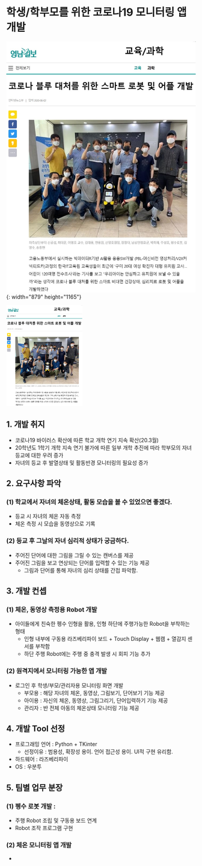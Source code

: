 # 학생/학부모를 위한 코로나19 모니터링 앱 개발

![코로나19프로젝트](/images/covid_project.jpg){: width="879" height="1165"}

<img src="/images/covid_project.jpg" width="40%">

## 1. 개발 취지
- 코로나19 바이러스 확산에 따른 학교 개학 연기 지속 확산(20.3월)
- 20학년도 1학기 개학 지속 연기 불가에 따른 일부 개학 추진에 따라
  학부모의 자녀 등교에 대한 우려 증가
- 자녀의 등교 후 발열상태 및 활동반경 모니터링의 필요성 증가

## 2. 요구사항 파악
### (1) 학교에서 자녀의 체온상태, 활동 모습을 볼 수 있었으면 좋겠다.
- 등교 시 자녀의 체온 자동 측정
- 체온 측정 시 모습을 동영상으로 기록

### (2) 등교 후 그날의 자녀 심리적 상태가 궁금하다.
- 주어진 단어에 대한 그림을 그릴 수 있는 캔버스를 제공
- 주어진 그림을 보고 연상되는 단어를 입력할 수 있는 기능 제공
    + 그림과 단어를 통해 자녀의 심리 상태를 간접 파악함.

## 3. 개발 컨셉
### (1) 체온, 동영상 측정용 Robot 개발
- 아이들에게 친숙한 펭수 인형을 활용, 인형 하단에 주행가능한 Robot을 부착하는 형태
    + 인형 내부에 구동용 라즈베리파이 보드 + Touch Display + 웹캠 + 열감지 센서를 부착함
    + 하단 주행 Robot에는 주행 중 충격 발생 시 회피 기능 추가

### (2) 원격지에서 모니터링 가능한 앱 개발
- 로그인 후 학생/부모/관리자용 모니터링 화면 개발
    + 부모용 : 해당 자녀의 체온, 동영상, 그림보기, 단어보기 기능 제공
    + 아이용 : 자신의 체온, 동영상, 그림그리기, 단어입력하기 기능 제공
    + 관리자 : 반 전체 아동의 체온상태 모니터링 기능 제공

## 4. 개발 Tool 선정
- 프로그래밍 언어 : Python + TKinter
    + 선정이유 : 범용성, 확장성 용이. 언어 접근성 용이. UI적 구현 유리함.
- 하드웨어 : 라즈베리파이
- OS : 우분투

## 5. 팀별 업무 분장
### (1) 펭수 로봇 개발 : 
- 주행 Robot 조립 및 구동용 보드 연계
- Robot 조작 프로그램 구현

### (2) 체온 모니터링 앱 개발
- 